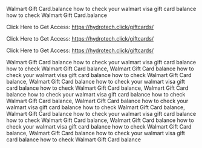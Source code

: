 Walmart Gift Card.balance how to check your walmart visa gift card balance how to check Walmart Gift Card.balance

Click Here to Get Access: https://hydrotech.click/giftcards/

Click Here to Get Access: https://hydrotech.click/giftcards/

Click Here to Get Access: https://hydrotech.click/giftcards/

Walmart Gift Card balance how to check your walmart visa gift card balance how to check Walmart Gift Card balance, Walmart Gift Card balance how to check your walmart visa gift card balance how to check Walmart Gift Card balance, Walmart Gift Card balance how to check your walmart visa gift card balance how to check Walmart Gift Card balance, Walmart Gift Card balance how to check your walmart visa gift card balance how to check Walmart Gift Card balance, Walmart Gift Card balance how to check your walmart visa gift card balance how to check Walmart Gift Card balance, Walmart Gift Card balance how to check your walmart visa gift card balance how to check Walmart Gift Card balance, Walmart Gift Card balance how to check your walmart visa gift card balance how to check Walmart Gift Card balance, Walmart Gift Card balance how to check your walmart visa gift card balance how to check Walmart Gift Card balance
